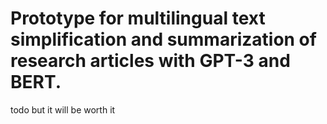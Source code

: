 # Prototype for multilingual text simplification and summarization of research articles with GPT-3 and BERT.

todo but it will be worth it
